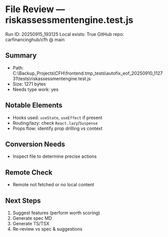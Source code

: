 # File Review — riskassessmentengine.test.js
Run ID: 20250915_193125
Local exists: True
GitHub repo: carfinancinghub/cfh @ main

## Summary
- Path: C:\Backup_Projects\CFH\frontend\.tmp_tests\autofix_eof_20250910_112731\tests\riskassessmentengine.test.js
- Size: 1271 bytes
- Needs type work: yes

## Notable Elements
- Hooks used: `useState`, `useEffect` if present
- Routing/lazy: check `React.lazy`/`Suspense`
- Props flow: identify prop drilling vs context

## Conversion Needs
- Inspect file to determine precise actions

## Remote Check
- Remote not fetched or no local content

## Next Steps
1) Suggest features (perform worth scoring)
2) Generate spec MD
3) Generate TS/TSX
4) Re-review vs spec & suggestions